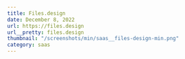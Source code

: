 ```yaml
---
title: Files.design
date: December 8, 2022
url: https://files.design
url__pretty: files.design
thumbnail: "/screenshots/min/saas__files-design-min.png"
category: saas
---
```

